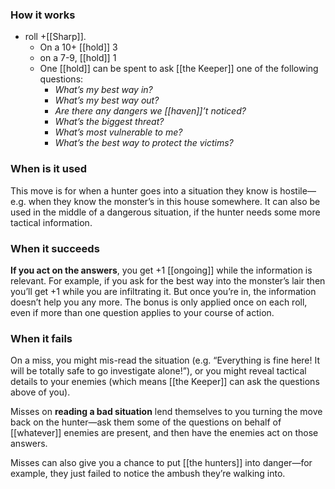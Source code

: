 ### How it works

- roll +[[Sharp]].
    - On a 10+ [[hold]] 3
    - on a 7-9, [[hold]] 1
    - One [[hold]] can be spent to ask [[the Keeper]] one of the following questions:
        - *What’s my best way in?*
        - *What’s my best way out?*
        - *Are there any dangers we [[haven]]’t noticed?*
        - *What’s the biggest threat?*
        - *What’s most vulnerable to me?*
        - *What’s the best way to protect the victims?*
        
### When is it used

This move is for when a hunter goes into a situation they know is hostile—e.g. when they know the monster’s in this house somewhere. It can also be used in the middle of a dangerous situation, if the hunter needs some more tactical information.

### When it succeeds

**If you act on the answers**, you get +1 [[ongoing]] while the information is relevant. For example, if you ask for the best way into the monster’s lair then you’ll get +1 while you are infiltrating it. But once you’re in, the information doesn’t help you any more. The bonus is only applied once on each roll, even if more than one question applies to your course of action.

### When it fails

On a miss, you might mis-read the situation (e.g. “Everything is fine here! It will be totally safe to go investigate alone!”), or you might reveal tactical details to your enemies (which means [[the Keeper]] can ask the questions above of you).

Misses on **reading a bad situation** lend themselves to you turning the move back on the hunter—ask them some of the questions on behalf of [[whatever]] enemies are present, and then have the enemies act on those answers.

Misses can also give you a chance to put [[the hunters]] into danger—for example, they just failed to notice the ambush they’re walking into.


